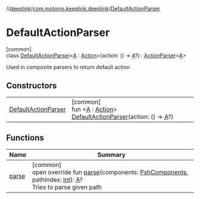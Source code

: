 //[deeplink](../../../index.md)/[com.motorro.keeplink.deeplink](../index.md)/[DefaultActionParser](index.md)

# DefaultActionParser

[common]\
class [DefaultActionParser](index.md)&lt;[A](index.md) : [Action](../-action/index.md)&gt;(action: () -&gt; [A](index.md)?) : [ActionParser](../-action-parser/index.md)&lt;[A](index.md)&gt; 

Used in composite parsers to return default action

## Constructors

| | |
|---|---|
| [DefaultActionParser](-default-action-parser.md) | [common]<br>fun &lt;[A](index.md) : [Action](../-action/index.md)&gt; [DefaultActionParser](-default-action-parser.md)(action: () -&gt; [A](index.md)?) |

## Functions

| Name | Summary |
|---|---|
| [parse](parse.md) | [common]<br>open override fun [parse](parse.md)(components: [PshComponents](../../../../uri/uri/com.motorro.keeplink.uri.data/-psh-components/index.md), pathIndex: [Int](https://kotlinlang.org/api/latest/jvm/stdlib/kotlin/-int/index.html)): [A](index.md)?<br>Tries to parse given path |
